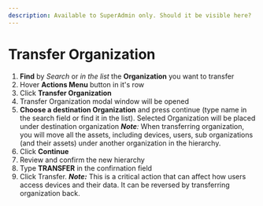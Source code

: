 ```yaml
---
description: Available to SuperAdmin only. Should it be visible here?
---
```


# Transfer Organization

1. **Find** by _Search_ or _in the list_ the **Organization** you want to transfer
2. Hover **Actions Menu** button in it's row
3. Click **Transfer Organization**
4. Transfer Organization modal window will be opened
5. **Choose a destination Organization** and press continue \(type name in the search field or find it in the list\). Selected Organization will be placed under destination organization           _**Note**:_ When transferring organization, you will move all the assets, including devices, users, sub organizations \(and their assets\) under another organization in the hierarchy.
6. Click **Continue**
7. Review and confirm the new hierarchy
8. Type **TRANSFER** in the confirnation field
9. Click Transfer.           _**Note:**_ This is a critical action that can affect how users access devices and their data. It can be reversed by transferring organization back.

